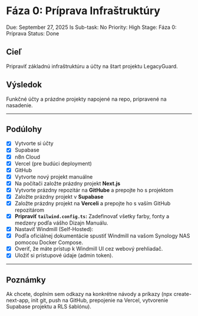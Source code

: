 # Fáza 0: Príprava Infraštruktúry

Due: September 27, 2025
Is Sub-task: No
Priority: High
Stage: Fáza 0: Príprava
Status: Done

## Cieľ

Pripraviť základnú infraštruktúru a účty na štart projektu LegacyGuard.

## Výsledok

Funkčné účty a prázdne projekty napojené na repo, pripravené na nasadenie.

---

## Podúlohy

- [x]  Vytvorte si účty
  - [x]  Supabase
  - [x]  n8n Cloud
  - [x]  Vercel (pre budúci deployment)
  - [x]  GitHub
- [x]  Vytvorte nový projekt manuálne
  - [x]  Na počítači založte prázdny projekt **Next.js**
  - [x]  Vytvorte prázdny repozitár na **GitHube** a prepojte ho s projektom
  - [x]  Založte prázdny projekt v **Supabase**
  - [x]  Založte prázdny projekt na **Verceli** a prepojte ho s vaším GitHub repozitárom
  - [x]  **Pripraviť `tailwind.config.ts`:** Zadefinovať všetky farby, fonty a medzery podľa vášho Dizajn Manuálu.
- [x]  Nastaviť Windmill (Self-Hosted):
  - [x]  Podľa oficiálnej dokumentácie spustiť Windmill na vašom Synology NAS pomocou Docker Compose.
  - [x]  Overiť, že máte prístup k Windmill UI cez webový prehliadač.
  - [x]  Uložiť si prístupové údaje (admin token).

---

## Poznámky

Ak chcete, doplním sem odkazy na konkrétne návody a príkazy (npx create-next-app, init git, push na GitHub, prepojenie na Vercel, vytvorenie Supabase projektu a RLS šablónu).
